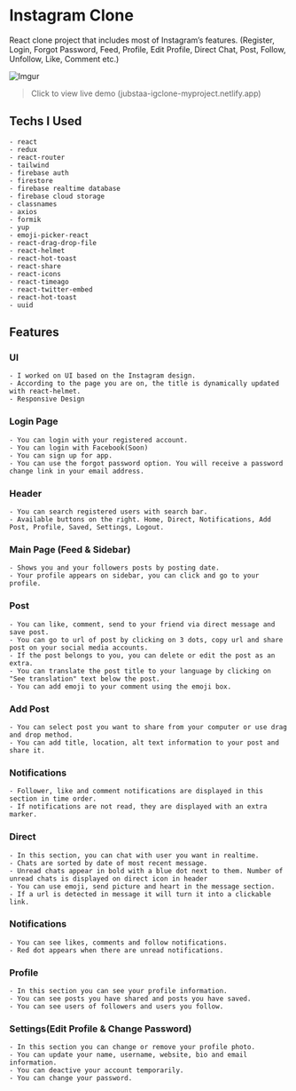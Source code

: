 # Instagram Clone

  React clone project that includes most of Instagram’s features. (Register, Login, Forgot Password, Feed, Profile, Edit Profile, Direct Chat, Post, Follow, Unfollow, Like, Comment etc.)

![Imgur](https://i.imgur.com/n0eCC05.jpg)

> Click to view live demo
> (jubstaa-igclone-myproject.netlify.app)

## Techs I Used

    - react
    - redux
    - react-router
    - tailwind
    - firebase auth
    - firestore
    - firebase realtime database
    - firebase cloud storage
    - classnames
    - axios
    - formik
    - yup
    - emoji-picker-react
    - react-drag-drop-file
    - react-helmet
    - react-hot-toast
    - react-share
    - react-icons
    - react-timeago
    - react-twitter-embed
    - react-hot-toast
    - uuid

## Features
  ### UI 
    - I worked on UI based on the Instagram design.
    - According to the page you are on, the title is dynamically updated with react-helmet.
    - Responsive Design
  ### Login Page
    - You can login with your registered account.
    - You can login with Facebook(Soon)
    - You can sign up for app.
    - You can use the forgot password option. You will receive a password change link in your email address.
  ### Header
    - You can search registered users with search bar.
    - Available buttons on the right. Home, Direct, Notifications, Add Post, Profile, Saved, Settings, Logout. 
  ### Main Page (Feed & Sidebar)
    - Shows you and your followers posts by posting date.
    - Your profile appears on sidebar, you can click and go to your profile.
  ### Post
    - You can like, comment, send to your friend via direct message and save post.
    - You can go to url of post by clicking on 3 dots, copy url and share post on your social media accounts.
    - If the post belongs to you, you can delete or edit the post as an extra. 
    - You can translate the post title to your language by clicking on "See translation" text below the post.
    - You can add emoji to your comment using the emoji box.
  ### Add Post
    - You can select post you want to share from your computer or use drag and drop method.
    - You can add title, location, alt text information to your post and share it.
  ### Notifications
    - Follower, like and comment notifications are displayed in this section in time order.
    - If notifications are not read, they are displayed with an extra marker.
  ### Direct
    - In this section, you can chat with user you want in realtime.
    - Chats are sorted by date of most recent message.
    - Unread chats appear in bold with a blue dot next to them. Number of unread chats is displayed on direct icon in header
    - You can use emoji, send picture and heart in the message section.
    - If a url is detected in message it will turn it into a clickable link.
  ### Notifications
    - You can see likes, comments and follow notifications.
    - Red dot appears when there are unread notifications.
  ### Profile
    - In this section you can see your profile information.
    - You can see posts you have shared and posts you have saved.
    - You can see users of followers and users you follow.
  ### Settings(Edit Profile & Change Password)
    - In this section you can change or remove your profile photo.
    - You can update your name, username, website, bio and email information.
    - You can deactive your account temporarily.
    - You can change your password.
